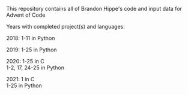 This repository contains all of Brandon Hippe's code and input data for Advent of Code

Years with completed project(s) and languages:

2018: 1-11 in Python

2019: 1-25 in Python

2020: 1-25 in C\
      1-2, 17, 24-25 in Python

2021: 1 in C\
      1-25 in Python
